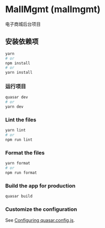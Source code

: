 # MallMgmt (mallmgmt)

电子商城后台项目

## 安装依赖项

```bash
yarn
# or
npm install
# or
yarn install
```

### 运行项目

```bash
quasar dev
# or
yarn dev
```

### Lint the files

```bash
yarn lint
# or
npm run lint
```

### Format the files

```bash
yarn format
# or
npm run format
```

### Build the app for production

```bash
quasar build
```

### Customize the configuration

See [Configuring quasar.config.js](https://v2.quasar.dev/quasar-cli-vite/quasar-config-js).
